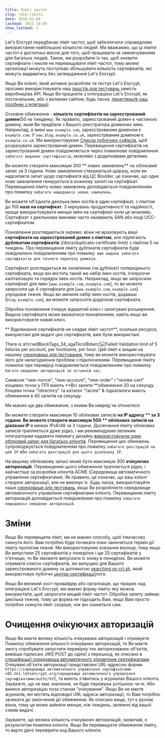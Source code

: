 ```yaml
---
title: Ліміт частот
slug: rate-limits
date: 2018-01-04
lastmod: 2021-10-05
show_lastmod: 1
---
```



Let's Encrypt передбачає ліміт частот, щоб забезпечити справедливе використання найбільшою кількістю людей. Ми вважаємо, що ці ліміти частот є достатньо високі для того, щоб працювати за замовчуванням для багатьох людей. Також, ми розробили їх так, щоб оновити сертифікати і ніколи не перевищувати ліміт частот, тому великі організації можуть поступово збільшувати кількість сертифікатів, які можуть видаватись без затвердження Let's Encrypt.

Якщо Ви клієнт, який активно розробляє та тестує Let's Encrypt, просимо використовувати наш [ простір для тестувань ](/docs/staging-environment)замість виробництва API. Якщо Ви працюєте з інтеграцією Let's Encrypt, як постачальник, або з великим сайтом, будь ласка, [ перегляньте наш посібник з інтеграції](/docs/integration-guide).

Основне обмеження - <a id="certificates-per-registered-domain"></a>**кількість сертифікатів на зареєстрований домен**(50 на тиждень). Як правило, зареєстрований домен є частиною домену, який Ви придбали з Вашого реєстратора доменних імен. Наприклад, в імені `www.example.com`, зареєстрованим доменом є `example.com`. У `new.blog.example.co.uk`, зареєстрваним доменом є `example.co.uk`. Ми використовуємо [Список публічних суфіксів](https://publicsuffix.org), щоб розрахувати зареєстрований домен. Перевищення сертифікатів на зареєстрований домен повідомляється через помилкове повідомлення `забагато виданих серттифікатів`, можливо з додатковими деталями.

Ви можете створити максимум 300 <a
id="new-orders"></a>** нових замовлень** на обліковий запис за 3 години. Нове замовлення створюється щоразу, коли ви надсилаєте запит щодо сертифіката від ЦС Boulder, це означає, що одне нове замовлення генерується в кожному запиті на сертифікат. Перевищення ліміту нових замовлень доповідається повідомленням про помилку `забагато нещодавніх нових замовлень`.

Ви можете об'єднати декілька імен хостів в один сертифікат, з лімітом до 100 <a id="names-per-certificate"></a>**назв на сертифікат**. З міркувань продуктивності та надійності, краще використовувати менше імен на сертифікат коли це можливо.  Сертифікат з декількома іменами часто називають SAN або іноді UCC-сертифікатом.

Поновлення розглядаються окремо: вони не враховують ваші **сертифікати на зареєстрований домен з лімітом**, але підлягають **дублікатам сертифікатів** (/docs/duplicate-certificate-limit) з лімітом 5 на тиждень. Про перевищення ліміту дублікатів сертифікатів буде повідомлено повідомленням про помилку` вже видано забагато сертифікатів для точного переліку доменів`.

Сертифікат розглядається як оновлення (чи дублікат) попереднього сертифіката, якщо він містить такий же набір імен хостів, ігноруючи капіталізацію та порядок імен хостів.  Наприклад, якщо ви запросили сертифікат для імен [`www.example.com`, `example.com`], то ви можете запросити ще 4 сертифікати для [`www.example.com`, `example.com`] упродовж тижня. Якщо ви змінили набір імен хостів, додавши [`blog.example.com`], ви можете запросити додаткові сертифікати.

Обробка поновлення ігнорує відкритий ключ і запитувані розширення. Видача сертифіката може вважатися поновленням, навіть якщо ви використовуєте новий ключ.

** Відкликання сертифікатів не скидає ліміт частот**, оскільки ресурси, використані для видачі цих сертифікатів, вже були використані.

There is a!!crwdBlockTags_34_sgaTkcolBdwrc!![**Failed Validation**](/docs/failed-validation-limit) limit of 5 failures per account, per hostname, per hour. Цей ліміт є вищим на нашому [середовищі для тестування](/docs/staging-environment), тому ви можете використовувати його для налагодження проблем з підключенням. Перевищення ліміту помилок при перевірці повідомляється повідомленням про помилку` багато невдалих авторизацій за останній час`.

Символи "new-nonce", "new-account", "new-order" і "revoke-cert" кінцевих точок у ППІ мають <a
id="overall-requests"></a>**Всі запити **обмеження 20 на секунду. Кінцева точка "/directory" та каталог "/acme" & підкаталоги мають обмеження в 40 запитів на секунду.

Ми маємо ще два обмеження, з якими Ви навряд чи зіткнетеся.

Ви можете створити максимум 10 облікових записів <a id="accounts-per-ip-address"></a>**на IP адресу ** за 3 години. Ви можете створити максимум 500 ** облікових записів на діапазон IP** в межах IPv6/48 за 3 години. Досягнення ліміту облікових записів трапляється дуже рідко, і ми рекомендуємо великим інтеграторам надавати перевагу дизайну [використовуючи один обліковий запис для багатьох клієнтів](/docs/integration-guide). Перевищення цих обмежень супроводжується повідомленням про помилку ` забагато реєстрацій на цей IP ` або ` забагато реєстрацій для цього діапазону IP `.

На вашому обліковому записі може бути максимум 300 <a id="pending-authorizations"></a>**очікуючих авторизацій**. Перевищення цього обмеження трапляється рідко, і найчастіше за розробки клієнтів ACME (Середовища автоматичного управління сертифікатами). Як правило, це означає, що ваш клієнт створює авторизації, але не виконує їх. Будь ласка, використовуйте наше [середовище для тестувань](/docs/staging-environment), якщо Ви розробляєте середовище автоматичного управління сертифікатами клієнта. Перевищення ліміту авторизацій доповідається повідомлення про помилку `забагато нещодавніх невдалих авторизацій`.

# <a id="overrides"></a>Зміни

Якщо Ви перевищили ліміт, ми не маємо способу, щоб тимчасово скинути його. Вам потрібно буде почекати поки закінчиться термін дії ліміту протягом тижня. Ми використовуємо ковзання віконця, тому якщо Ви випустили 25 сертифікатів у понеділок і ще 25 сертифікатів у п'ятницю, то Ви зможете випускати їх знову в понеділок. Ви можете отримати список сертифікатів, які випущені для Вашого зареєстрованого домену за допомогою [searching on crt.sh](https://crt.sh), який використовує публічні [центри сертифікації](https://www.certificate-transparency.org)логи.

Якщо Ви великий хост-провайдер або організація, що працює над інтеграцією Let's Encrypt, ми маємо форму ліміту [](https://goo.gl/forms/plqRgFVnZbdGhE9n1) яку можна використати, щоб запросити вищий ліміт частот. Обробка запиту займає декілька тижнів, тому ця форма не підходить Вам, якщо Вам просто потрібно скинути ліміт скоріше, ніж він скинеться сам.

# <a id="clearing-pending"></a>Очищення очікуючих авторизацій

Якщо Ви маєте велику кількість очікуваних авторизацій і отримуєте Помилку обмеження кількості очікуваних авторизацій, то Ви маєте змогу спробувати запустити перевірку тих авторизованих об'єктів, вивівши підписані JWS POST до однієї з перешкод, як описано в [специфікації середовища автоматичного управління сертифікатами](https://tools.ietf.org/html/rfc8555#section-7.5.1). Очікувані об'єкти авторизації представлені URL-адресою форми `https://середовища автоматичного управління сертифікатами-v02.ппі.letsencrypt.org/середовища автоматичного управління сертифікатами/authz/XYZ`, та мають з'явитись у журналах Вашого клієнта. Зауважте, що не має значення, чи буде перевірка успішною чи ні. Або винесе авторизацію поза станом "очікування". Якщо Ви не маєте журналів, які містять відповідні URL-адреси авторизації, то Вам потрібно зачекати до закінчення дії обмеження. Як описано вище, тут є рухомі вікна, тому це може зайняти менше, ніж тиждень, залежно від вашої схеми видачі.

Зауважте, що велика кількість очікуваних авторизацій, зазвичай, є результатом помилки клієнта. Якщо Ви перевищуєте обмеження ліміту, то варто двічі перевіряти код Вашого клієнта.
